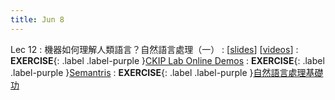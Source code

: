 ```yaml
---
title: Jun 8
---
```


Lec 12
: 機器如何理解人類語言？自然語言處理（一）
  : [[slides](https://docs.google.com/presentation/d/1Gn9vtdltaG2vTtcmCr4Lb53PAXRWaRGmiExYHA5UKyA/edit?usp=sharing)] [[videos](https://youtu.be/-SC1mzcl2lo)]
: **EXERCISE**{: .label .label-purple }[CKIP Lab Online Demos](https://ckip.iis.sinica.edu.tw/demo)
: **EXERCISE**{: .label .label-purple }[Semantris](https://research.google.com/semantris)
: **EXERCISE**{: .label .label-purple }[自然語言處理基礎功](https://colab.research.google.com/drive/1Yaf1HapnKwyQVhbu2_yLbHc4Fzb35Uiw?usp=sharing)
